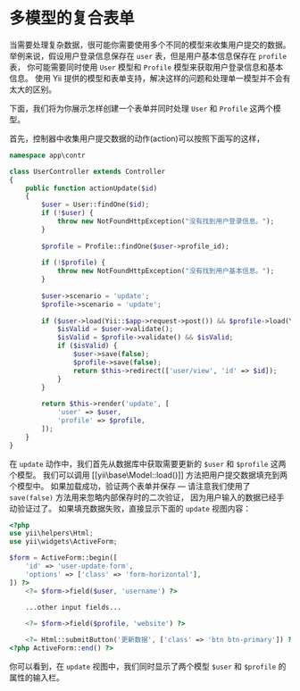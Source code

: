 多模型的复合表单
==================================

当需要处理复杂数据，很可能你需要使用多个不同的模型来收集用户提交的数据。
举例来说，假设用户登录信息保存在 `user` 表，但是用户基本信息保存在 `profile` 表，
你可能需要同时使用 `User` 模型和 `Profile` 模型来获取用户登录信息和基本信息。
使用 Yii 提供的模型和表单支持，解决这样的问题和处理单一模型并不会有太大的区别。


下面，我们将为你展示怎样创建一个表单并同时处理 `User` 和 `Profile` 这两个模型。


首先，控制器中收集用户提交数据的动作(action)可以按照下面写的这样，

```php
namespace app\contr

class UserController extends Controller
{
    public function actionUpdate($id)
    {
        $user = User::findOne($id);
        if (!$user) {
            throw new NotFoundHttpException("没有找到用户登录信息。");
        }
        
        $profile = Profile::findOne($user->profile_id);
        
        if (!$profile) {
            throw new NotFoundHttpException("没有找到用户基本信息。");
        }
        
        $user->scenario = 'update';
        $profile->scenario = 'update';
        
        if ($user->load(Yii::$app->request->post()) && $profile->load(Yii::$app->request->post())) {
            $isValid = $user->validate();
            $isValid = $profile->validate() && $isValid;
            if ($isValid) {
                $user->save(false);
                $profile->save(false);
                return $this->redirect(['user/view', 'id' => $id]);
            }
        }
        
        return $this->render('update', [
            'user' => $user,
            'profile' => $profile,
        ]);
    }
}
```

在 `update` 动作中，我们首先从数据库中获取需要更新的 `$user` 和 `$profile` 这两个模型。
我们可以调用 [[yii\base\Model::load()]] 方法把用户提交数据填充到两个模型中。
如果加载成功，验证两个表单并保存 &mdash; 请注意我们使用了 `save(false)` 方法用来忽略内部保存时的二次验证，
因为用户输入的数据已经手动验证过了。
如果填充数据失败，直接显示下面的 `update` 视图内容：

```php
<?php
use yii\helpers\Html;
use yii\widgets\ActiveForm;

$form = ActiveForm::begin([
    'id' => 'user-update-form',
    'options' => ['class' => 'form-horizontal'],
]) ?>
    <?= $form->field($user, 'username') ?>

    ...other input fields...
    
    <?= $form->field($profile, 'website') ?>

    <?= Html::submitButton('更新数据', ['class' => 'btn btn-primary']) ?>
<?php ActiveForm::end() ?>
```

你可以看到，在 `update` 视图中，我们同时显示了两个模型 `$user` 和 `$profile` 的属性的输入栏。
